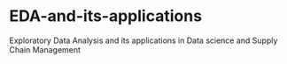 # EDA-and-its-applications
Exploratory Data Analysis and its  applications in Data science and Supply  Chain Management 
